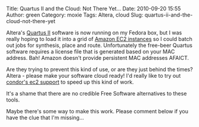Title: Quartus II and the Cloud: Not There Yet...
Date: 2010-09-20 15:55
Author: green
Category: moxie
Tags: Altera, cloud
Slug: quartus-ii-and-the-cloud-not-there-yet

Altera's [Quartus II][] software is now running on my Fedora box, but I
was really hoping to load it into a grid of [Amazon EC2 instances][] so
I could batch out jobs for synthesis, place and route. Unfortunately the
free-beer Quartus software requires a license file that is generated
based on your MAC address. Bah! Amazon doesn't provide persistent MAC
addresses AFAICT.

Are they trying to prevent this kind of use, or are they just behind the
times? Altera - please make your software cloud ready! I'd really like
to try out [condor's ec2 support][] to speed up this kind of work.

It's a shame that there are no credible Free Software alternatives to
these tools.

Maybe there's some way to make this work. Please comment below if you
have the clue that I'm missing...

  [Quartus II]: http://www.altera.com/products/software/quartus-ii/web-edition/qts-we-index.html
  [Amazon EC2 instances]: http://aws.amazon.com/ec2/
  [condor's ec2 support]: http://www.redhat.com/docs/en-US/Red_Hat_Enterprise_MRG/1.1/html/Grid_User_Guide/sect-Grid_User_Guide-Cloud_Computing-EC2E.html
